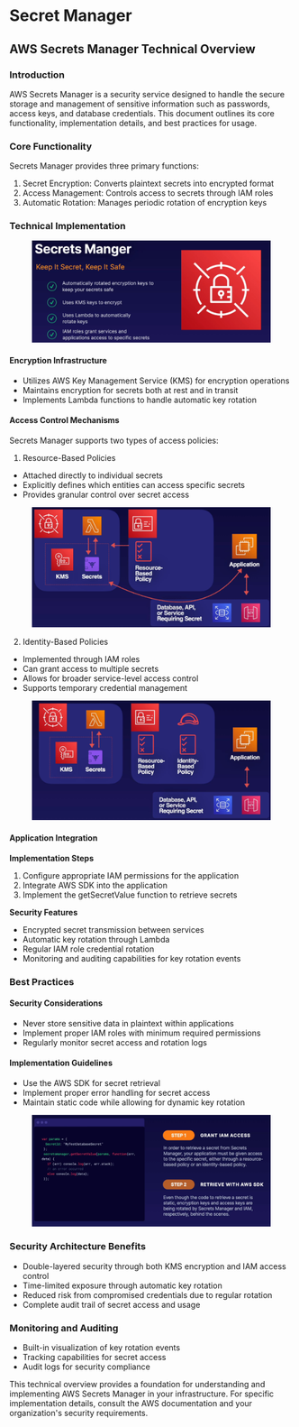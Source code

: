 # Secret Manager

## AWS Secrets Manager Technical Overview

### Introduction

AWS Secrets Manager is a security service designed to handle the secure storage and management of sensitive information such as passwords, access keys, and database credentials. This document outlines its core functionality, implementation details, and best practices for usage.

### Core Functionality

Secrets Manager provides three primary functions:

1. Secret Encryption: Converts plaintext secrets into encrypted format
2. Access Management: Controls access to secrets through IAM roles
3. Automatic Rotation: Manages periodic rotation of encryption keys

### Technical Implementation

<figure><img src="../../../../.gitbook/assets/image (20).png" alt=""><figcaption></figcaption></figure>

#### Encryption Infrastructure

* Utilizes AWS Key Management Service (KMS) for encryption operations
* Maintains encryption for secrets both at rest and in transit
* Implements Lambda functions to handle automatic key rotation

#### Access Control Mechanisms

Secrets Manager supports two types of access policies:

1. Resource-Based Policies

* Attached directly to individual secrets
* Explicitly defines which entities can access specific secrets
* Provides granular control over secret access

<figure><img src="../../../../.gitbook/assets/image (3) (1).png" alt=""><figcaption></figcaption></figure>

2. Identity-Based Policies

* Implemented through IAM roles
* Can grant access to multiple secrets
* Allows for broader service-level access control
* Supports temporary credential management

<figure><img src="../../../../.gitbook/assets/image (4) (1).png" alt=""><figcaption></figcaption></figure>

#### Application Integration

**Implementation Steps**

1. Configure appropriate IAM permissions for the application
2. Integrate AWS SDK into the application
3. Implement the getSecretValue function to retrieve secrets

**Security Features**

* Encrypted secret transmission between services
* Automatic key rotation through Lambda
* Regular IAM role credential rotation
* Monitoring and auditing capabilities for key rotation events

### Best Practices

#### Security Considerations

* Never store sensitive data in plaintext within applications
* Implement proper IAM roles with minimum required permissions
* Regularly monitor secret access and rotation logs

#### Implementation Guidelines

* Use the AWS SDK for secret retrieval
* Implement proper error handling for secret access
* Maintain static code while allowing for dynamic key rotation

<figure><img src="../../../../.gitbook/assets/image (5) (1).png" alt=""><figcaption></figcaption></figure>

### Security Architecture Benefits

* Double-layered security through both KMS encryption and IAM access control
* Time-limited exposure through automatic key rotation
* Reduced risk from compromised credentials due to regular rotation
* Complete audit trail of secret access and usage

### Monitoring and Auditing

* Built-in visualization of key rotation events
* Tracking capabilities for secret access
* Audit logs for security compliance

This technical overview provides a foundation for understanding and implementing AWS Secrets Manager in your infrastructure. For specific implementation details, consult the AWS documentation and your organization's security requirements.
